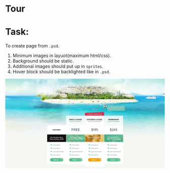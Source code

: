 # Tour
# Task:
To create page from `.psd`.

1. Minimum images in layuot(maximum html/css).
2. Background should be static.
3. Additional images should put up in `sprites`.
4. Hover block should be backlighted like in `.psd`.

![Screenshot](imgs/tour.png)
